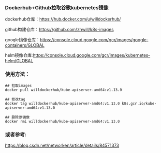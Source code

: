 ### Dockerhub+Github拉取谷歌kubernetes镜像

dockerhub仓库：https://hub.docker.com/u/willdockerhub/

github构建仓库：https://github.com/zhwill/k8s-images

google镜像仓库：https://console.cloud.google.com/gcr/images/google-containers/GLOBAL

helm镜像仓库:https://console.cloud.google.com/gcr/images/kubernetes-helm/GLOBAL

### 使用方法：
```shell
## 拉取images
docker pull willdockerhub/kube-apiserver-amd64:v1.13.0

## 修改tag
docker tag willdockerhub/kube-apiserver-amd64:v1.13.0 k8s.gcr.io/kube-apiserver-amd64:v1.13.0

## 删除原镜像
docker rmi willdockerhub/kube-apiserver-amd64:v1.13.0
```

### 或者参考:
https://blog.csdn.net/networken/article/details/84571373
